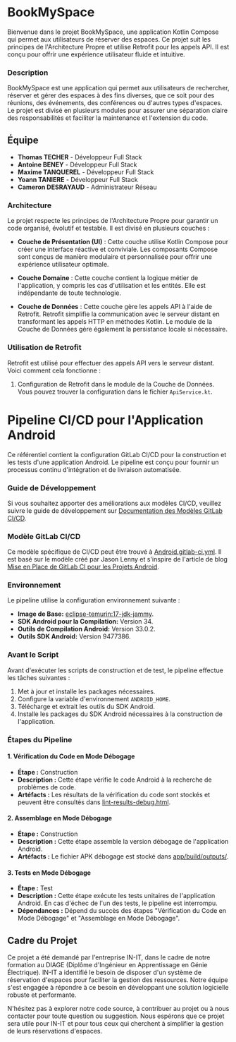# BookMySpace

Bienvenue dans le projet BookMySpace, une application Kotlin Compose qui permet aux utilisateurs de réserver des espaces. Ce projet suit les principes de l'Architecture Propre et utilise Retrofit pour les appels API. Il est conçu pour offrir une expérience utilisateur fluide et intuitive.

### Description

BookMySpace est une application qui permet aux utilisateurs de rechercher, réserver et gérer des espaces à des fins diverses, que ce soit pour des réunions, des événements, des conférences ou d'autres types d'espaces. Le projet est divisé en plusieurs modules pour assurer une séparation claire des responsabilités et faciliter la maintenance et l'extension du code.

## Équipe

- **Thomas TECHER** - Développeur Full Stack
- **Antoine BENEY** - Développeur Full Stack
- **Maxime TANQUEREL** - Développeur Full Stack
- **Yoann TANIERE** - Développeur Full Stack
- **Cameron DESRAYAUD** - Administrateur Réseau

### Architecture

Le projet respecte les principes de l'Architecture Propre pour garantir un code organisé, évolutif et testable. Il est divisé en plusieurs couches :

-   **Couche de Présentation (UI)** : Cette couche utilise Kotlin Compose pour créer une interface réactive et conviviale. Les composants Compose sont conçus de manière modulaire et personnalisée pour offrir une expérience utilisateur optimale.
    
-   **Couche Domaine** : Cette couche contient la logique métier de l'application, y compris les cas d'utilisation et les entités. Elle est indépendante de toute technologie.
    
-   **Couche de Données** : Cette couche gère les appels API à l'aide de Retrofit. Retrofit simplifie la communication avec le serveur distant en transformant les appels HTTP en méthodes Kotlin. Le module de la Couche de Données gère également la persistance locale si nécessaire.
    

### Utilisation de Retrofit

Retrofit est utilisé pour effectuer des appels API vers le serveur distant. Voici comment cela fonctionne :

1.  Configuration de Retrofit dans le module de la Couche de Données. Vous pouvez trouver la configuration dans le fichier `ApiService.kt`.

# Pipeline CI/CD pour l'Application Android

Ce référentiel contient la configuration GitLab CI/CD pour la construction et les tests d'une application Android. Le pipeline est conçu pour fournir un processus continu d'intégration et de livraison automatisée.

### Guide de Développement

Si vous souhaitez apporter des améliorations aux modèles CI/CD, veuillez suivre le guide de développement sur [Documentation des Modèles GitLab CI/CD](https://docs.gitlab.com/ee/development/cicd/templates.html).

### Modèle GitLab CI/CD

Ce modèle spécifique de CI/CD peut être trouvé à [Android.gitlab-ci.yml](https://gitlab.com/gitlab-org/gitlab/-/blob/master/lib/gitlab/ci/templates/Android.gitlab-ci.yml). Il est basé sur le modèle créé par Jason Lenny et s'inspire de l'article de blog [Mise en Place de GitLab CI pour les Projets Android](https://about.gitlab.com/2018/10/24/setting-up-gitlab-ci-for-android-projects/).

### Environnement

Le pipeline utilise la configuration environnement suivante :

-   **Image de Base:**  [eclipse-temurin:17-jdk-jammy](https://hub.docker.com/_/eclipse-temurin).
-   **SDK Android pour la Compilation:**  Version 34.
-   **Outils de Compilation Android:**  Version 33.0.2.
-   **Outils SDK Android:**  Version 9477386.

### Avant le Script

Avant d'exécuter les scripts de construction et de test, le pipeline effectue les tâches suivantes :

1.  Met à jour et installe les packages nécessaires.
2.  Configure la variable d'environnement  `ANDROID_HOME`.
3.  Télécharge et extrait les outils du SDK Android.
4.  Installe les packages du SDK Android nécessaires à la construction de l'application.

### Étapes du Pipeline

#### 1. Vérification du Code en Mode Débogage

-   **Étape :**  Construction
-   **Description :**  Cette étape vérifie le code Android à la recherche de problèmes de code.
-   **Artéfacts :**  Les résultats de la vérification du code sont stockés et peuvent être consultés dans [lint-results-debug.html](https://www.odwebp.svc.ms/app/lint/reports/lint-results-debug.html).

#### 2. Assemblage en Mode Débogage

-   **Étape :**  Construction
-   **Description :**  Cette étape assemble la version débogage de l'application Android.
-   **Artéfacts :**  Le fichier APK débogage est stocké dans [app/build/outputs/](https://www.odwebp.svc.ms/app/build/outputs/).

#### 3. Tests en Mode Débogage

-   **Étape :**  Test
-   **Description :**  Cette étape exécute les tests unitaires de l'application Android. En cas d'échec de l'un des tests, le pipeline est interrompu.
-   **Dépendances :**  Dépend du succès des étapes "Vérification du Code en Mode Débogage" et "Assemblage en Mode Débogage".

## Cadre du Projet

Ce projet a été demandé par l'entreprise IN-IT, dans le cadre de notre formation au DIAGE (Diplôme d'Ingénieur en Apprentissage en Génie Électrique). IN-IT a identifié le besoin de disposer d'un système de réservation d'espaces pour faciliter la gestion des ressources. Notre équipe s'est engagée à répondre à ce besoin en développant une solution logicielle robuste et performante.

N'hésitez pas à explorer notre code source, à contribuer au projet ou à nous contacter pour toute question ou suggestion. Nous espérons que ce projet sera utile pour IN-IT et pour tous ceux qui cherchent à simplifier la gestion de leurs réservations d'espaces.


